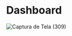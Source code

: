 # Dashboard

![Captura de Tela (309)](https://user-images.githubusercontent.com/71206707/182083400-1e72e2c9-067a-45af-9c71-3f8fd4223d79.png)
